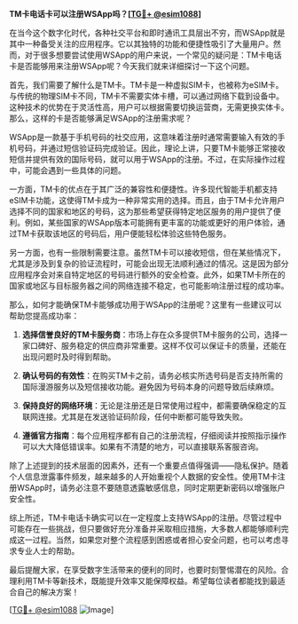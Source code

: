 **TM卡电话卡可以注册WSApp吗？[[TG💪+ @esim1088](https://t.me/s/esim1088)]**

在当今这个数字化时代，各种社交平台和即时通讯工具层出不穷，而WSApp就是其中一种备受关注的应用程序。它以其独特的功能和便捷性吸引了大量用户。然而，对于很多想要尝试使用WSApp的用户来说，一个常见的疑问是：TM卡电话卡是否能够用来注册WSApp呢？今天我们就来详细探讨一下这个问题。

首先，我们需要了解什么是TM卡。TM卡是一种虚拟SIM卡，也被称为eSIM卡。与传统的物理SIM卡不同，TM卡不需要实体卡槽，可以通过网络下载到设备中。这种技术的优势在于灵活性高，用户可以根据需要切换运营商，无需更换实体卡。那么，这样的卡是否能够满足WSApp的注册需求呢？

WSApp是一款基于手机号码的社交应用，这意味着注册时通常需要输入有效的手机号码，并通过短信验证码完成验证。因此，理论上讲，只要TM卡能够正常接收短信并提供有效的国际号码，就可以用于WSApp的注册。不过，在实际操作过程中，可能会遇到一些具体的问题。

一方面，TM卡的优点在于其广泛的兼容性和便捷性。许多现代智能手机都支持eSIM卡功能，这使得TM卡成为一种非常实用的选择。而且，由于TM卡允许用户选择不同的国家和地区的号码，这为那些希望获得特定地区服务的用户提供了便利。例如，某些国家的WSApp版本可能拥有更丰富的功能或更好的用户体验，通过TM卡获取该地区的号码后，用户便能轻松体验这些特色服务。

另一方面，也有一些限制需要注意。虽然TM卡可以接收短信，但在某些情况下，尤其是涉及到复杂的验证流程时，可能会出现无法顺利通过的情况。这是因为部分应用程序会对来自特定地区的号码进行额外的安全检查。此外，如果TM卡所在的国家或地区与目标服务器之间的网络连接不稳定，也可能影响注册过程的成功率。

那么，如何才能确保TM卡能够成功用于WSApp的注册呢？这里有一些建议可以帮助您提高成功率：

1. **选择信誉良好的TM卡服务商**：市场上存在众多提供TM卡服务的公司，选择一家口碑好、服务稳定的供应商非常重要。这样不仅可以保证卡的质量，还能在出现问题时及时得到帮助。

2. **确认号码的有效性**：在购买TM卡之前，请务必核实所选号码是否支持所需的国际漫游服务以及短信接收功能。避免因为号码本身的问题导致后续麻烦。

3. **保持良好的网络环境**：无论是注册还是日常使用过程中，都需要确保稳定的互联网连接。尤其是在发送验证码阶段，任何中断都可能导致失败。

4. **遵循官方指南**：每个应用程序都有自己的注册流程，仔细阅读并按照指示操作可以大大降低错误率。如果有不清楚的地方，可以直接联系客服咨询。

除了上述提到的技术层面的因素外，还有一个重要点值得强调——隐私保护。随着个人信息泄露事件频发，越来越多的人开始重视个人数据的安全性。使用TM卡注册WSApp时，请务必注意不要随意透露敏感信息，同时定期更新密码以增强账户安全性。

综上所述，TM卡电话卡确实可以在一定程度上支持WSApp的注册。尽管过程中可能存在一些挑战，但只要做好充分准备并采取相应措施，大多数人都能够顺利完成这一过程。当然，如果您对整个流程感到困惑或者担心安全问题，也可以考虑寻求专业人士的帮助。

最后提醒大家，在享受数字生活带来的便利的同时，也要时刻警惕潜在的风险。合理利用TM卡等新技术，既能提升效率又能保障权益。希望每位读者都能找到最适合自己的解决方案！

[[TG💪+ @esim1088](https://t.me/s/esim1088) ![Image](https://i.postimg.cc/4NQfJmqS/Snipaste-2025-05-13-00-14-12.png)]